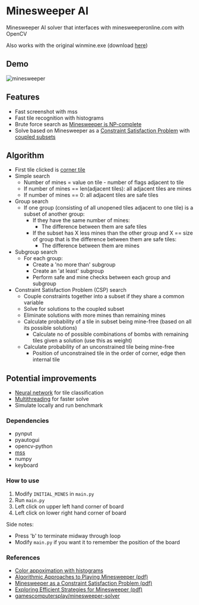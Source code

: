 # Minesweeper AI
Minesweeper AI solver that interfaces with minesweeperonline.com with OpenCV

Also works with the original winmine.exe (download [here](https://archive.org/download/BestOfWindowsEntertainmentPack64Bit))

## Demo
![minesweeper](https://user-images.githubusercontent.com/80515759/223396465-f083c093-dbbd-4cff-9a4c-a9b791040ebc.gif)

## Features
 - Fast screenshot with mss
 - Fast tile recognition with histograms
 - Brute force search as [Minesweeper is NP-complete](https://web.archive.org/web/20121018141147/http://www.claymath.org/Popular_Lectures/Minesweeper/)
 - Solve based on Minesweeper as a [Constraint Satisfaction Problem](https://en.wikipedia.org/wiki/Constraint_satisfaction_problem) with [coupled subsets](http://www.cs.toronto.edu/~cvs/minesweeper/minesweeper.pdf)


## Algorithm
 - First tile clicked is [corner tile](https://minesweepergame.com/math/exploring-efficient-strategies-for-minesweeper-2017.pdf)
 - Simple search 
    - Number of mines = value on tile - number of flags adjacent to tile
    - If number of mines == len(adjacent tiles): all adjacent tiles are mines
    - If number of mines == 0: all adjacent tiles are safe tiles
 - Group search
    - If one group (consisting of all unopened tiles adjacent to one tile) is a subset of another group:
        - If they have the same number of mines:
            - The difference between them are safe tiles
        - If the subset has X less mines than the other group and X == size of group that is the difference between them are safe tiles:
            - The difference between them are mines
 - Subgroup search
    - For each group:
        - Create a 'no more than' subgroup
        - Create an 'at least' subgroup
        - Perform safe and mine checks between each group and subgroup
 - Constraint Satisfaction Problem (CSP) search
    - Couple constraints together into a subset if they share a common variable
    - Solve for solutions to the coupled subset
    - Eliminate solutions with more mines than remaining mines
    - Calculate probability of a tile in subset being mine-free (based on all its possible solutions)
        - Calculate no of possible combinations of bombs with remaining tiles given a solution (use this as weight)
    - Calculate probability of an unconstrained tile being mine-free
        - Position of unconstrained tile in the order of corner, edge then internal tile

## Potential improvements
 - [Neural network](https://en.wikipedia.org/wiki/Neural_network) for tile classification
 - [Multithreading](https://en.wikipedia.org/wiki/Multithreading_(computer_architecture)) for faster solve
 - Simulate locally and run benchmark

 ### Dependencies
 - pynput
 - pyautogui
 - opencv-python
 - [mss](https://pypi.org/project/mss/1.0.2/)
 - numpy
 - keyboard

### How to use
1. Modify `INITIAL_MINES` in `main.py`
1. Run `main.py`
2. Left click on upper left hand corner of board
3. Left click on lower right hand corner of board

Side notes: 
 - Press 'b' to terminate midway through loop
 - Modify `main.py` if you want it to remember the position of the board

 ### References
 - [Color appoximation with histograms](https://developershell.net/solving-minesweeper-part-9-color-separation/)
 - [Algorithmic Approaches to Playing Minesweeper (pdf)](https://dash.harvard.edu/bitstream/handle/1/14398552/BECERRA-SENIORTHESIS-2015.pdf)
 - [Minesweeper as a Constraint Satisfaction Problem (pdf)](http://www.cs.toronto.edu/~cvs/minesweeper/minesweeper.pdf)
 - [Exploring Efficient Strategies for Minesweeper (pdf)](https://minesweepergame.com/math/exploring-efficient-strategies-for-minesweeper-2017.pdf)
 - [gamescomputersplay/minesweeper-solver](https://github.com/gamescomputersplay/minesweeper-solver)

 
